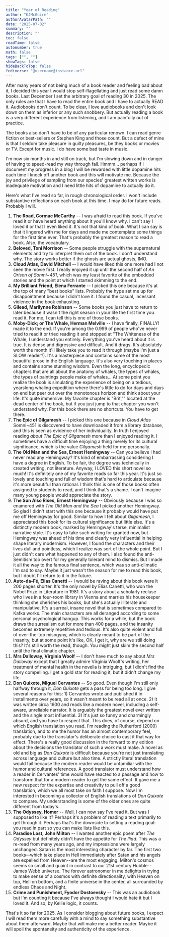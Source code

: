 ```yaml
---
title: "Year of Reading"
author: "KJMcGuire"
authorAvatarPath: ""
date: "2025-07-02"
summary: ""
description: ""
toc: false
readTime: false
autonumber: true
math: false
tags: ["", ""]
showTags: false
hideBackToTop: false
fediverse: "@username@instance.url"
---
```

After many years of not being much of a book reader and feeling bad about it, I decided this year I would stop self-flagellating and just read some damn books. Last December I set the arbitrary goal of reading 30 in 2025. The only rules are that I have to read the entire book and I have to actually READ it. Audiobooks don't count. To be clear, I love audiobooks and don't look down on them as inferior or any such snobbery. But actually reading a book is a very different experience from listening, and I am painfully out of practice.

The books also don't have to be of any particular renown. I can read genre fiction or best-sellers or Stephen King and those count. But a defect of mine is that I seldom take pleasure in guilty pleasures, be they books or movies or TV. Except for music. I do have some bad taste in music.    

I'm now six months in and still on track, but I'm slowing down and in danger of having to speed-read my way through fall. Hmmm... perhaps if I document my progress in a blog I will be rewarded with little dopamine hits each time I knock off another book and this will motivate me. Because the joy and privilege of sampling from our species' greatest written works is inadequate motivation and I need little hits of dopamine to actually do it.

Here's what I've read so far, in rough chronological order. I won't include substantive reflections on each book at this time. I may do for future reads. Probably I will.

1. **The Road, Cormac McCarthy**  --  I was afraid to read this book. If you've read it or have heard anything about it you'll know why. I can't say I loved it or that I even liked it. It's not that kind of book. What I can say is that it lingered with me for days and made me contemplate some things for the first time ever. That's probably the greatest reason to read a book. Also, the vocabulary.
2. **Beloved, Toni Morrison** -- Some people struggle with the supernatural elements and try to interpret them out of the book. I don't understand why. The story works better if the ghosts are actual ghosts, IMO.    
3. **Cloud Atlas, David Mitchell** -- I would have liked this one more had I not seen the movie first. I really enjoyed it up until the second half of *An Orison of Sonmi~451*, which was my least favorite of the embedded stories and the point at which I started skimming to the end.
4. **My Brilliant Friend, Elena Ferrante** -- I picked this one because it's at the top of many "best books" lists. Probably the hype set me up for disappointment because I didn't love it. I found the casual, incessant violence in the book exhausting.
5. **Gilead, Marilynne Robinson** -- Some books you just have to return to later because it wasn't the right season in your life the first time you read it. For me, I can tell this is one of those books.
6. **Moby-Dick; or The Whale, Herman Melville** -- I have finally, FINALLY! made it to the end. If you're among the 0.999 of people who've never tried to read it or tried reading it and stopped at "The Whiteness of the Whale, I understand you entirely. Everything you've heard about it is true. It *is* dense and digressive and difficult. And it drags. It's absolutely worth the month it'll likely take you to read it through (maybe I'm just a SLOW reader?). It's a masterpiece and contains some of the most beautiful prose in the English language. It's also very touching in places and contains some stunning wisdom. Even the long, encyclopedic chapters that are all about the anatomy of whales, the types of whales, the types of paintings people make of whales... At some point you realize the book is simulating the experience of being on a tedious, yearslong whaling expedition where there's little to do for days and days on end but peer out over the monotonous horizon and think about your life. It's quite immersive. My favorite chapter is "Brit,"" located at the dead center of the book, but if you just jump to that chapter you won't understand why. For this book there are no shortcuts. You have to get there.       
7. **The Epic of Gilgamesh** -- I picked this one because in *Cloud Atlas* Somni~451 is discovered to have downloaded it from a library database, and this is seen as evidence of her individuality. In truth I enjoyed reading *about* *The Epic of Gilgamesh* more than I enjoyed reading it. I sometimes have a difficult time enjoying a thing merely for its cultural significance, which is the value *Gilgamesh* held for me personally.
8. **The Old Man and the Sea, Ernest Hemingway** -- Can you believe I had never read any Hemingway? It's kind of embarrassing considering I have a degree in English. To be fair, the degree was technically in created writing, not literature. Anyway, I LOVED this short novel so much! It's definitely one of my favorite reads so far this year. It's just so lovely and touching and full of wisdom that's hard to articulate because it's more beautiful than rational. I think this is one of those books often assigned to students to read, and I think that's a shame. I can't imagine many young people would appreciate the story.
9. **The Sun Also Rises, Ernest Hemingway** -- Obviously because I was so enamored with *The Old Man and the Sea* I picked another Hemingway. So glad I didn't start with this one because it probably would have put me off Hemingway for good. Similar to how I felt about *Gilgamesh*, I appreciated this book for its cultural significance but little else. It's a distinctly modern book, marked by Hemingway's terse, minimalist narrative style. It's easy to take such writing for granted now, but Hemingway was ahead of his time and clearly very influential in helping shape literary modernism. However, I found the characters and their lives dull and pointless, which I realize was sort of the whole point. But I just didn't care what happened to any of them. I also found the anti-Semitism too overt for my generally tolerant mind to dismiss. But I made it all the way to the famous final sentence, which was so anti-climatic I'm sad to say. Maybe it just wasn't the season for me to read this book, but I doubt I'll return to it in the future.     
10. **Auto-da-Fé, Elias Canetti** -- I would be raving about this book were it 200 pages shorter. It's the only novel by Elias Canetti, who won the Nobel Prize in Literature in 1981. It's a story about a scholarly recluse who lives in a four-room library in Vienna and marries his housekeeper thinking she cherishes his books, but she's actually illiterate and manipulative. It's a surreal, insane novel that is sometimes compared to Kafka works. The main characters are all deranged according to some personal psychological hangup. This works for a while, but the book draws the surrealism out for more than 400 pages, and the insanity becomes extremely repetitive and tedious. It's also quite violent and full of over-the-top misogyny, which is clearly meant to be part of the insanity, but at some point it's like, OK, I get it, why are we still doing this? It's still worth the read, though. You might just skim the second half until the final climatic chapter.
11. **Mrs Dalloway, Virginia Woolf** -- I don't have much to say about *Mrs Dalloway* except that I greatly admire Virginia Woolf's writing, her treatment of mental health in the novella is intriguing, but I didn't find the story compelling. I get a gold star for reading it, but it didn't change my life.
12. **Don Quixote, Miguel Cervantes** -- So good. Even though I'm still only halfway through it, *Don Quixote* gets a pass for being too long. I give several reasons for this: 1) Cervantes wrote and published it in installments over years, so it wasn't meant to be read all at once. 2) It was written circa 1600 and reads like a modern novel, including a self-aware, unreliable narrator. It is arguably the greatest novel ever written and the single most influential. 3) It's just so funny and charmingly absurd, and you have to respect that. This does, of course, depend on which English translation you read. I'm reading the Rutherford (2000) translation, and to me the humor has an almost contemporary feel, probably due to the translator's deliberate choice to cast it that way for effect. There's a really good discussion in the forward to my edition about the decisions the translator of such a work must make. A novel as old and big as *Don Quixote* is difficult because you're not just translating across language and culture but also time. A strictly literal translation would fail because the modern reader would be unfamiliar with the humor and cultural references. A good translator must understand how a reader in Cervantes' time would have reacted to a passage and how to transform that for a modern reader to get the same effect. It gave me a new respect for the expertise and creativity to pull off a good translation, which we all most take on faith I suppose. Now I'm interested in becoming a collector of English translations of *Don Quixote* to compare. My understanding is some of the older ones are quite different from today's.
13. **The Odyssey, Homer** -- Well, I can now say I've read it. But was I supposed to like it? Perhaps it's a problem of reading a text primarily to get through it. Perhaps that's the downside to setting a reading goal: you read in part so you can make lists like this.   
14. **Paradise Lost, John Milton** -- I wanted another epic poem after *The Odyssey* but definitely didn't have the appetite for *The Iliad*. This was a re-read from many years ago, and my impressions were largely unchanged. Satan is the most interesting character by far. The first two books--which take place in Hell immediately after Satan and his angels are expelled from Heaven--are the most engaging. Milton's cosmos seems so small and quaint in contrast to our 21st century Hubble--James Webb universe. The forever astronomer in me delights in trying to make sense of a cosmos with definite directionality, with Heaven on top, Hell on bottom, and a finite universe in the center, all surrounded by endless Chaos and Night.  
15. **Crime and Punishment, Fyodor Dostoevsky** -- This was an audiobook but I'm counting it because I've always thought I would hate it but I loved it. And so, by Kellie logic, it counts.

That's it so far for 2025. As I consider blogging about future books, I expect I will read them more carefully with a mind to say something substantive about them afterward. Maybe that will make me a better reader. Maybe it will spoil the spontaneity and authenticity of the experience.  
